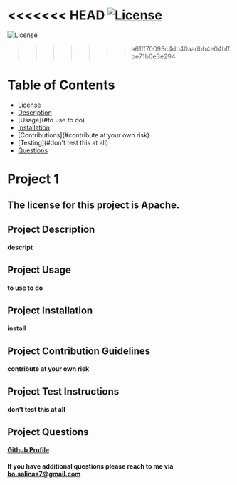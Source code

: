 
<<<<<<< HEAD
[![License](https://img.shields.io/badge/License-Apache_2.0-blue.svg)](https://opensource.org/licenses/Apache-2.0)
=======
![License](#https://img.shields.io/badge/you_ok-mit-blue)
>>>>>>> a61ff70093c4db40aadbb4e04bffbe71b0e3e294
# Table of Contents
- [License](#Apache)
- [Description](#descript)
- [Usage](#to use to do)
- [Installation](#install )
- [Contributions](#contribute at your own risk)
- [Testing](#don't test this at all)
- [Questions](#undefined)

# Project 1
## The license for this project is Apache.
## Project Description 
#### descript
## Project Usage
#### to use to do
## Project Installation 
#### install 
## Project Contribution Guidelines
#### contribute at your own risk
## Project Test Instructions 
#### don't test this at all
## Project Questions
#### [Github Profile](https://github.com/bosalinas)
#### If you have additional questions please reach to me via bo.salinas7@gmail.com

        
